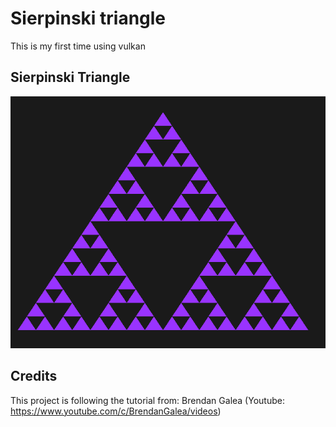 # Sierpinski triangle
This is my first time using vulkan

## Sierpinski Triangle
<img src="Image/triangle.png" />

## Credits

This project is following the tutorial from: Brendan Galea
(Youtube: https://www.youtube.com/c/BrendanGalea/videos)